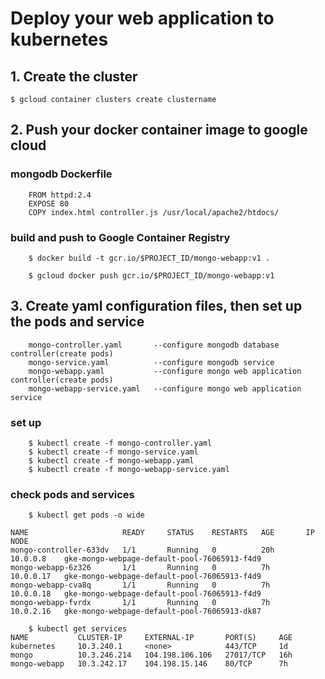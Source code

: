 # Deploy your web application to kubernetes

## 1. Create the cluster

    $ gcloud container clusters create clustername
    
## 2. Push your docker container image to google cloud

### mongodb Dockerfile
        FROM httpd:2.4
        EXPOSE 80
        COPY index.html controller.js /usr/local/apache2/htdocs/

### build and push to Google Container Registry
        $ docker build -t gcr.io/$PROJECT_ID/mongo-webapp:v1 .
        
        $ gcloud docker push gcr.io/$PROJECT_ID/mongo-webapp:v1
        
## 3. Create yaml configuration files, then set up the pods and service
        mongo-controller.yaml       --configure mongodb database controller(create pods)
        mongo-service.yaml          --configure mongodb service
        mongo-webapp.yaml           --configure mongo web application controller(create pods)
        mongo-webapp-service.yaml   --configure mongo web application service
        
### set up
        $ kubectl create -f mongo-controller.yaml
        $ kubectl create -f mongo-service.yaml
        $ kubectl create -f mongo-webapp.yaml
        $ kubectl create -f mongo-webapp-service.yaml
        
### check pods and services
        $ kubectl get pods -o wide
        
    NAME                     READY     STATUS    RESTARTS   AGE       IP          NODE
    mongo-controller-633dv   1/1       Running   0          20h       10.0.0.8    gke-mongo-webpage-default-pool-76065913-f4d9
    mongo-webapp-6z326       1/1       Running   0          7h        10.0.0.17   gke-mongo-webpage-default-pool-76065913-f4d9
    mongo-webapp-cva8q       1/1       Running   0          7h        10.0.0.18   gke-mongo-webpage-default-pool-76065913-f4d9
    mongo-webapp-fvrdx       1/1       Running   0          7h        10.0.2.16   gke-mongo-webpage-default-pool-76065913-dk87

        $ kubectl get services
    NAME           CLUSTER-IP     EXTERNAL-IP       PORT(S)     AGE
    kubernetes     10.3.240.1     <none>            443/TCP     1d
    mongo          10.3.246.214   104.198.106.106   27017/TCP   16h
    mongo-webapp   10.3.242.17    104.198.15.146    80/TCP      7h
